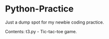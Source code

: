 # Python-Practice
Just a dump spot for my newbie coding practice.

Contents:
t3.py - Tic-tac-toe game.
